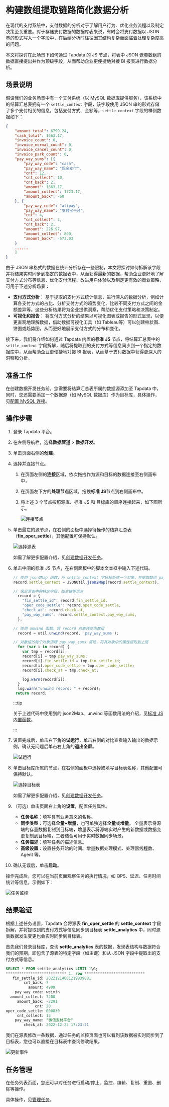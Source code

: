 # 构建数组提取链路简化数据分析

在现代的支付系统中，支付数据的分析对于了解用户行为、优化业务流程以及制定决策至关重要。对于存储支付数据的数据库表来说，有时会将支付数据以 JSON 串的形式写入一个字段中，在后续分析时往往因其结构复杂而面临着处理复杂度高的问题。

本文将探讨在此场景下如何通过 Tapdata 的 JS 节点，将表中 JSON 嵌套数组的数据直接提出并作为顶级字段，从而帮助企业更便捷地对接 BI 报表进行数据分析。



## 场景说明

假设我们的业务场景中有一个支付系统（以 MySQL 数据库提供服务），该系统中的结算汇总表拥有一个 `settle_context` 字段，该字段使用 JSON 串的形式存储了多个支付相关的信息，包括支付方式、金额等，`settle_context` 字段的样例数据如下：

```json
{
	"amount_total": 6799.24,
	"cash_total": 1663.17,
	"invoice_count": 0,
	"invoice_normal_count": 0,
	"invoice_cancel_count": 0,
	"invoice_park_count": 0,
	"pay_way_sums": [{
		"pay_way_code": "cash",
		"pay_way_name": "现金支付",
		"cnt": 12,
		"cnt_collect": 10,
		"cnt_back": 2,
		"amount": 1663.17,
		"amount_collect": 1723.17,
		"amount_back": -60
	}, {
		"pay_way_code": "alipay",
		"pay_way_name": "支付宝平台",
		"cnt": 4,
		"cnt_collect": 2,
		"cnt_back": 2,
		"amount": 226.97,
		"amount_collect": 800,
		"amount_back": -573.03
	}
	......
	]
}
```

由于 JSON 串格式的数据在统计分析存在一些限制，本文将探讨如何拆解该字段并将结果实时同步到指定的数据表中，从而获得最新的数据，帮助企业更好地了解支付方式分布等信息、优化支付流程、改进用户体验以及制定更有效的商业策略，可用于下述分析场景：

* **支付方式分析**： 基于提取的支付方式统计信息，进行深入的数据分析，例如计算各支付方式的占比、分析支付方式的趋势变化、比较不同支付方式之间的金额差异等。这些分析结果将为企业提供洞察，帮助优化支付策略和决策制定。
* **可视化和报告**： 将支付方式分析的结果以可视化图表或报告的形式呈现，以便更直观地理解数据，借助数据可视化工具（如 Tableau等）可以创建柱状图、饼图或趋势图，从而更好地展示支付方式的分布和变化。

接下来，我们将介绍如何通过 Tapdata 内置的**标准 JS** 节点，将结算汇总表中的  `settle_context` 字段拆解，随后将提取到的支付方式等信息同步到一个指定的数据库中，从而帮助企业更便捷地对接 BI 报表，从而基于支付数据中获得更深入的洞察和分析。

## 准备工作

在创建数据开发任务前，您需要将结算汇总表所属的数据源添加至 Tapdata 中，同时，您还需要添加一个数据源（如 MySQL 数据库）作为目标库，具体操作，见[配置 MySQL 连接](../user-guide/connect-database/certified/connect-mysql.md)。

## 操作步骤

1. 登录 Tapdata 平台。

2. 在左侧导航栏，选择**数据管道** > **数据开发**。

3. 单击页面右侧的**创建**。

4. 选择并连接节点。

   1. 在页面左侧的**连接**区域，依次拖拽作为源和目标的数据连接至右侧画布中，

   2. 在页面左下方的**处理节点**区域，拖拽**标准 JS**节点到右侧画布中。

   3. 将上述 3 个节点按照源库、标准 JS 和 目标库的顺序连接起来，如下图所示。

      ![连接节点](../images/connect_nodes.png)

5. 单击最左的源节点，在右侧的面板中选择待操作的结算汇总表（**fin_oper_settle**），其他配置可保持默认。

   ![选择源表](../images/select_fin_oper_settle.png)

   如需了解更多配置介绍，见[创建数据开发任务](../user-guide/data-pipeline/data-development/create-task.md)。

6. 单击中间的标准 JS 节点，在右侧面板中的脚本文本框中输入下述代码。

   ```js
   // 使用 json2Map 函数，将 settle_context 字段解析成一个对象，并提取数组 pay_way_sums 的值 
   record.settle_context = JSONUtil.json2Map(record.settle_context);
   
   // 保留源表中的特定字段，如主键等信息
     record = {
       "fin_settle_id": record.fin_settle_id,
       "oper_code_settle": record.oper_code_settle,
       "check_at": record.check_at,
       "pay_way_sums": record.settle_context.pay_way_sums,
     };
   
   // 使用 unwind 函数，将 record 对象转变为数组
     record = util.unwind(record, 'pay_way_sums');
   
   // 对数组的每个对象清理 pay_way_sums 属性，将其对象中的属性提取到上层
     for (var i in record) {
       var tmp = record[i];
       record[i] = tmp.pay_way_sums;
       record[i].fin_settle_id = tmp.fin_settle_id;
       record[i].oper_code_settle = tmp.oper_code_settle;
       record[i].check_at = tmp.check_at;
   
       log.warn(record[i]);
     }
     log.warn("unwind record: " + record);
   	return record;
   ```

   :::tip

   关于上述代码中使用到的 json2Map、unwind 等函数用法的介绍，见[标准 JS 内置函数](../appendix/standard-js.md)。

   :::

7. 设置完成后，单击右下角的**试运行**，单击右侧的对比查看输入输出的数据示例，确认无问题后单击右上角的**退出全屏**。

   ![试运行](../images/try_run_js.png)

8. 单击目标库所属的节点，在右侧的面板中选择或填写目标表名称，其他配置可保持默认。

   ![选择目标表](../images/select_settle_analytics.png)

   如需了解更多配置介绍，见[创建数据开发任务](../user-guide/data-pipeline/data-development/create-task.md)。

9. （可选）单击页面右上角的**设置**，配置任务属性。

   - **任务名称**：填写具有业务意义的名称。
   - **同步类型**：可选择**全量+增量**，也可单独选择**全量**或**增量**。 全量表示将源端的存量数据复制到目标端，增量表示将源端实时产生的新数据或数据变更复制到目标端，二者结合可用于实时数据同步场景。
   - **任务描述**：填写任务的描述信息。
   - **高级设置**：设置任务开始的时间、增量数据处理模式、处理器线程数、Agent 等。

10. 确认无误后，单击**启动**。

   操作完成后，您可以在当前页面观察任务的执行情况，如 QPS、延迟、任务时间统计等信息，示例如下：

   ![任务监控](../images/settle_analytics_result.png)



## 结果验证

根据上述任务设置，Tapdata 会将源表 **fin_oper_settle** 的 **settle_context** 字段拆解，并将提取到的支付方式等信息同步到目标表 **settle_analytics** 中，同时源表数据发生变更也会实时同步到目标表。

首先我们登录目标库，查询 **settle_analytics** 表的数据，发现表结构与数据符合我们的预期，即包含了源表的特定字段（如主键）和从 JSON 字段中提取出的支付方式等信息。

```sql
SELECT * FROM settle_analytics LIMIT 1\G;
*************************** 1. row ***************************
   fin_settle_id: 20221214081219839881
        cnt_back: 7
          amount: 4909
    pay_way_code: weixin
  amount_collect: 7200
     amount_back: -2291
             cnt: 20
oper_code_settle: 000830
     cnt_collect: 13
    pay_way_name: "微信支付平台"
        check_at: 2022-12-22 17:23:21
```

我们在源表修改一条数据，通过任务的监控页面也可以看到该数据被实时同步到了目标表，您也可以直接在目标表中查询修改结果。

![更新事件](../images/update_source_table.png)

## 任务管理

在任务列表页面，您还可以对任务进行启动/停止、监控、编辑、复制、重置、删除等操作。

具体操作，见[管理任务](../user-guide/data-pipeline/data-development/monitor-task.md)。
